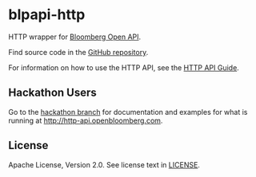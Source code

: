 blpapi-http
===========

HTTP wrapper for [Bloomberg Open API].

Find source code in the [GitHub repository].

For information on how to use the HTTP API, see the [HTTP API Guide].

[Bloomberg Open API]: http://bloomberglabs.com/api
[GitHub repository]: http://github.com/bloomberg/blpapi-http
[HTTP API Guide]: doc/http-api-guide.md


Hackathon Users
---------------

Go to the [hackathon branch](http://github.com/bloomberg/blpapi-http/tree/hackathon)
for documentation and examples for what is running at
http://http-api.openbloomberg.com.


License
-------

Apache License, Version 2.0. See license text in
[LICENSE](https://github.com/bloomberg/blpapi-http/blob/master/LICENSE).

